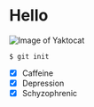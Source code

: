 # Hello

![Image of Yaktocat](https://octodex.github.com/images/yaktocat.png)

```
$ git init
```

- [x] Caffeine
- [x] Depression
- [x] Schyzophrenic
